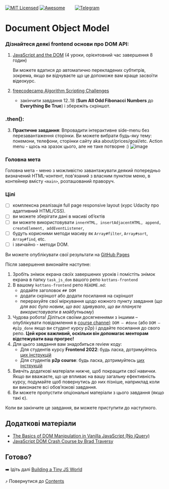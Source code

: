 [![MIT Licensed][icon-mit]][license]
[![Awesome][icon-awesome]][awesome]
&nbsp;&nbsp;&nbsp;&nbsp;&nbsp;&nbsp;
[![Telegram][icon-chat]][chat]

# Document Object Model

### Дізнайтеся деякі frontend основи про DOM API:

1. [JavaScript and the DOM](https://classroom.udacity.com/courses/ud117)
   (4 уроки, орієнтовний час завершення 8 годин)

   Ви можете вдатися до автоматично перекладених субтитрів, зокрема, якщо ви відчуваєте що
   це допоможе вам краще засвоїти відеокурс.

2. [freecodecamp Algorithm Scripting Challenges](https://learn.freecodecamp.org/javascript-algorithms-and-data-structures/intermediate-algorithm-scripting)
   - закінчити завдання 12..18 (**Sum All Odd Fibonacci Numbers** до **Everything Be True**) і збережіть скріншот.

### .then():

3. **Практичне завдання**: Впровадити інтерактивне side-menu без перезавантаження сторінки. Ви можете вибрати будь-яку тему: покемони, телефони, сторінки сайту aka about/prices/goal/etc.
   Action menu - щось на зразок цього, але не таке потворне :)
   ![image](https://i.imgur.com/KcUYO4F.png)

### Головна мета

Головна мета - меню з можливістю завантажувати деякий попередньо визначений HTML-контент, пов'язаний з власним пунктом меню, в контейнер вмісту `<main>`, розташований праворуч.

### Цілі ###

- [ ] комплексна реалізація full page responsive layout (курс Udacity про адаптивний HTML/CSS).
- [ ] ви можете зберігати дані в масиві об’єктів
- [ ] ви можете використовувати `innerHTML, insertAdjacentHTML, append, createElement, addEventListener`,
- [ ] будуть корисними методи масиву як `Array#filter`, `Array#sort`, `Array#find`, etc.
- [ ] і звичайно - методи DOM.

Ви можете опублікувати свої результати на
[GitHub Pages](https://help.github.com/articles/configuring-a-publishing-source-for-github-pages/)

Після завершення виконайте наступне:
1. Зробіть знімок екрана своїх завершених уроків
   і помістіть знімок екрана в папку `task_js_dom`
   вашого репо `kottans-frontend`
2. В вашому `kottans-frontend` репо `README.md`:
   * додайте заголовок `## DOM`
   * додати скріншот або додати посилання на скріншот
   * перерахуйте свої міркування щодо кожного пункту завдання
     (_що для вас було новим_, _що вас здивувало_, _що ви плануєте використовувати в майбутньому_)
3. Чудова робота! Діліться своїми досягненнями з іншими –
   опублікувати повідомлення в [course channel][chat]:
   `DOM — #done` (або `DOM — #p2p_done` якщо ви студент курсу p2p) і додайте посилання до свого репо. **Цей крок важливий, оскільки він допомагає менторам відстежувати ваш прогрес!**
4. Для цього завдання вам знадобиться review коду:
   - Для студентів курсу **Frontend 2022**: будь ласка, дотримуйтесь [цих інструкцій](https://github.com/kottans/frontend-2021-homeworks/blob/master/README.md)
   - Для студентів **p2p course**: будь ласка, дотримуйтесь [цих інструкцій](https://github.com/kottans/frontend-2019-p2p/blob/master/CONTRIBUTING.md)
5. Вивчіть додаткові матеріали нижче, щоб покращити свої навички.
    Якщо ви вважаєте, що це впливає на вашу загальну ефективність курсу, подумайте щоб
    повернутись до них пізніше, наприклад коли ви виконаєте всі обов’язкові завдання.
6. Ви можете пропустити опціональні матеріали з цього завдання (якщо такі є).

Коли ви закінчите це завдання, ви можете приступити до наступного.

## Додаткові матеріали

- [The Basics of DOM Manipulation in Vanilla JavaScript (No jQuery)](https://www.sitepoint.com/dom-manipulation-vanilla-javascript-no-jquery/)
- [JavaScript DOM Crash Course by Brad Traversy](https://www.youtube.com/watch?v=0ik6X4DJKCc&list=PLillGF-RfqbYE6Ik_EuXA2iZFcE082B3s)

## Готово?

➡️ Ідіть далі [Building a Tiny JS World](js-pre-oop.md)

⤴️ Повернутися до [Contents](../contents.md)


[icon-chat]: https://img.shields.io/badge/chat-on%20telegram-blue.svg
[icon-mit]: https://img.shields.io/badge/license-MIT-blue.svg
[icon-awesome]: https://cdn.rawgit.com/sindresorhus/awesome/d7305f38d29fed78fa85652e3a63e154dd8e8829/media/badge.svg

[license]: https://github.com/Kottans/web/blob/master/LICENSE.md
[awesome]: https://github.com/sindresorhus/awesome#front-end-development
[chat]: https://t.me/joinchat/CX8EF1JmLm9IM6J6oy2U7Q
